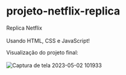 # projeto-netflix-replica

Replica Netflix
<br>
<br>
Usando HTML, CSS e JavaScript!

Visualização do projeto final:
<br>
<br>
![Captura de tela 2023-05-02 101933](https://user-images.githubusercontent.com/127504003/235679520-2db83a95-0a8f-4060-8c34-0645e752e48c.png)
